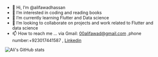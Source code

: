 - 👋 Hi, I’m @alifawadhassan
- 👀 I’m interested in coding and reading books
- 🌱 I’m currently learning Flutter and Data science
- 💞️ I’m looking to collaborate on projects and work related to Flutter and data science 
- 📫 How to reach me ... via Gmail: 00alifawad@gmail.com ,phone number:+923017441587  , [Linkedin](https://www.linkedin.com/in/alifawadhassan)


![Ali's GitHub stats](https://github-readme-stats.vercel.app/api?username=alifawadhassan&show_icons=true&theme=merko)

